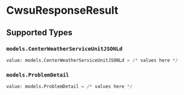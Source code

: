 # CwsuResponseResult


## Supported Types

### `models.CenterWeatherServiceUnitJSONLd`

```python
value: models.CenterWeatherServiceUnitJSONLd = /* values here */
```

### `models.ProblemDetail`

```python
value: models.ProblemDetail = /* values here */
```

